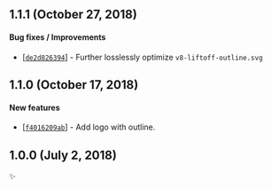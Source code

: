 ## 1.1.1 (October 27, 2018)

#### Bug fixes / Improvements

* [[`de2d826394`](https://github.com/alrra/browser-logos/commit/de2d826394a7d6d317422ee9369dc45324ca1ef7)] -
  Further losslessly optimize `v8-liftoff-outline.svg`


## 1.1.0 (October 17, 2018)

#### New features

* [[`f4016209ab`](https://github.com/alrra/browser-logos/commit/f4016209ab0dcf5adb60901ad47ae3017e8e250f)] -
  Add logo with outline.


## 1.0.0 (July 2, 2018)

✨
